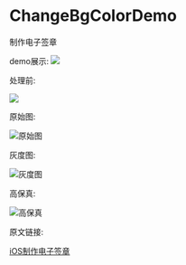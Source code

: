 # ChangeBgColorDemo
制作电子签章

demo展示:
![](http://upload-images.jianshu.io/upload_images/1893416-c2a4bd0da301b806.png?imageMogr2/auto-orient/strip%7CimageView2/2/w/1240)

处理前:

![](http://upload-images.jianshu.io/upload_images/1893416-207a3d2599590cea.png?imageMogr2/auto-orient/strip%7CimageView2/2/w/1240)

原始图:

![原始图](http://upload-images.jianshu.io/upload_images/1893416-b66dea0ad03274d6.png?imageMogr2/auto-orient/strip%7CimageView2/2/w/1240)

灰度图:

![灰度图](http://upload-images.jianshu.io/upload_images/1893416-9d562934957373b1.png?imageMogr2/auto-orient/strip%7CimageView2/2/w/1240)

高保真:

![高保真](http://upload-images.jianshu.io/upload_images/1893416-2ed17a648b9b1d31.png?imageMogr2/auto-orient/strip%7CimageView2/2/w/1240)


原文链接:

[iOS制作电子签章](http://www.jianshu.com/p/8a951ceec54f)

